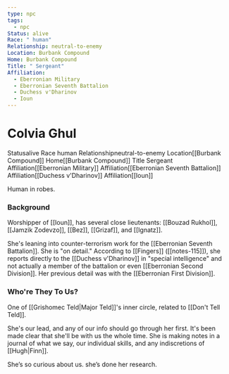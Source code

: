 ```yaml
---
type: npc
tags:
  - npc
Status: alive
Race: " human"
Relationship: neutral-to-enemy
Location: Burbank Compound
Home: Burbank Compound
Title: " Sergeant"
Affiliation:
  - Eberronian Military
  - Eberronian Seventh Battalion
  - Duchess v'Dharinov
  - Ioun
---
```


# Colvia Ghul
<span class="dataview inline-field"><span class="inline-field-key">Status</span><span class="inline-field-value">alive</span></span>
<span class="dataview inline-field"><span class="inline-field-key">Race</span><span class="inline-field-value"> human</span></span>
<span class="dataview inline-field"><span class="inline-field-key">Relationship</span><span class="inline-field-value">neutral-to-enemy</span></span>
<span class="dataview inline-field"><span class="inline-field-key">Location</span><span class="inline-field-value">[[Burbank Compound]]</span></span>
<span class="dataview inline-field"><span class="inline-field-key">Home</span><span class="inline-field-value">[[Burbank Compound]]</span></span>
<span class="dataview inline-field"><span class="inline-field-key">Title</span><span class="inline-field-value"> Sergeant</span></span>
<span class="dataview inline-field"><span class="inline-field-key">Affiliation</span><span class="inline-field-value">[[Eberronian Military]]</span></span>
<span class="dataview inline-field"><span class="inline-field-key">Affiliation</span><span class="inline-field-value">[[Eberronian Seventh Battalion]]</span></span>
<span class="dataview inline-field"><span class="inline-field-key">Affiliation</span><span class="inline-field-value">[[Duchess v'Dharinov]]</span></span>
<span class="dataview inline-field"><span class="inline-field-key">Affiliation</span><span class="inline-field-value">[[Ioun]]</span></span>

Human in robes. 
### Background
Worshipper of [[Ioun]], has several close lieutenants:  [[Bouzad Rukhol]], [[Jamzik Zodevzo]], [[Bez]], [[Grizaf]], and [[Ignatz]].

She's leaning into counter-terrorism work for the [[Eberronian Seventh Battalion]]. She is "on detail." According to [[Fingers]] ([[notes-115]]), she reports directly to the [[Duchess v'Dharinov]] in "special intelligence" and not actually a member of the battalion or even [[Eberronian Second Division]]. Her previous detail was with the [[Eberronian First Division]].
### Who're They To Us?
One of [[Grishomec Teld|Major Teld]]'s inner circle, related to [[Don't Tell Teld]].

She's our lead, and any of our info should go through her first. It's been made clear that she'll be with us the whole time. She is making notes in a journal of what we say, our individual skills, and any indiscretions of [[Hugh|Finn]]. 

She’s so curious about us. she’s done her research. 
